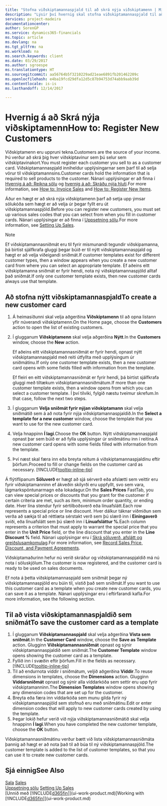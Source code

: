 ```yaml
---
title: "Stofna viðskiptamannaspjald til að skrá nýja viðskiptamenn | Microsoft Docs"
description: "Lýsir því hvernig skal stofna viðskiptamannaspjald til að skrá upplýsingar um alla nýja viðskiptamenn eða biðlara sem selt er til."
services: project-madeira
documentationcenter: 
author: SorenGP
ms.service: dynamics365-financials
ms.topic: article
ms.devlang: na
ms.tgt_pltfrm: na
ms.workload: na
ms.search.keywords: client
ms.date: 03/29/2017
ms.author: sgroespe
ms.translationtype: HT
ms.sourcegitcommit: aa56764b5f3210229ad21eae6891fb201462209c
ms.openlocfilehash: e4ba19fcd29dfa12d5c87b94753d74abb9aab39d
ms.contentlocale: is-is
ms.lasthandoff: 12/14/2017

---
```

# <a name="how-to-register-new-customers"></a><span data-ttu-id="b25f7-103">Hvernig á að Skrá nýja viðskiptamenn</span><span class="sxs-lookup"><span data-stu-id="b25f7-103">How to: Register New Customers</span></span>
<span data-ttu-id="b25f7-104">Viðskiptamenn eru uppruni tekna.</span><span class="sxs-lookup"><span data-stu-id="b25f7-104">Customers are the source of your income.</span></span> <span data-ttu-id="b25f7-105">Þú verður að skrá þig hver viðskiptavinur sem þú selur sem viðskiptavinakort.</span><span class="sxs-lookup"><span data-stu-id="b25f7-105">You must register each customer you sell to as a customer card.</span></span> <span data-ttu-id="b25f7-106">Viðskiptamannaspjald inniheldur upplýsingarnar sem þarf til að selja vörur til viðskiptamannsins.</span><span class="sxs-lookup"><span data-stu-id="b25f7-106">Customer cards hold the information that is required to sell products to the customer.</span></span> <span data-ttu-id="b25f7-107">Nánari upplýsingar er að finna í [Hvernig á að: Reikna sölu](sales-how-invoice-sales.md) og [hvernig á að: Skráðu nýja hluti](inventory-how-register-new-items.md).</span><span class="sxs-lookup"><span data-stu-id="b25f7-107">For more information, see [How to: Invoice Sales](sales-how-invoice-sales.md) and [How to: Register New Items](inventory-how-register-new-items.md).</span></span>  

<span data-ttu-id="b25f7-108">Áður en hægt er að skrá nýja viðskiptamenn þarf að setja upp ýmsar sölukóða sem hægt er að velja úr þegar fyllt eru út viðskiptamannaspjöld.</span><span class="sxs-lookup"><span data-stu-id="b25f7-108">Before you can register new customers, you must set up various sales codes that you can select from when you fill in customer cards.</span></span> <span data-ttu-id="b25f7-109">Nánari upplýsingar er að finna í [Uppsetning sölu](sales-setup-sales.md).</span><span class="sxs-lookup"><span data-stu-id="b25f7-109">For more information, see [Setting Up Sales](sales-setup-sales.md).</span></span>

> [!NOTE]  
>   <span data-ttu-id="b25f7-110">Ef viðskiptamannasniðmát eru til fyrir mismunandi tegundir viðskipamanna, þá birtist sjálfkrafa gluggi þegar búið er til nýtt viðskiptamannaspjald og hægt er að velja viðeigandi sniðmát.</span><span class="sxs-lookup"><span data-stu-id="b25f7-110">If customer templates exist for different customer types, then a window appears when you create a new customer card from where you can select an appropriate template.</span></span> <span data-ttu-id="b25f7-111">Ef aðeins eitt viðskiptamanna sniðmát er fyrir hendi, nota ný viðskiptamannaspjöld alltaf það sniðmát.</span><span class="sxs-lookup"><span data-stu-id="b25f7-111">If only one customer template exists, then new customer cards always use that template.</span></span>

## <a name="to-create-a-new-customer-card"></a><span data-ttu-id="b25f7-112">Að stofna nýtt viðskiptamannaspjald</span><span class="sxs-lookup"><span data-stu-id="b25f7-112">To create a new customer card</span></span>
1. <span data-ttu-id="b25f7-113">Á heimasíðunni skal velja aðgerðina **Viðskiptamenn** til að opna listann yfir núverandi viðskiptamenn.</span><span class="sxs-lookup"><span data-stu-id="b25f7-113">On the Home page, choose the **Customers** action to open the list of existing customers.</span></span>  
2. <span data-ttu-id="b25f7-114">Í glugganum **Viðskiptamenn** skal velja aðgerðina **Nýtt**.</span><span class="sxs-lookup"><span data-stu-id="b25f7-114">In the **Customers** window, choose the **New** action.</span></span>

    <span data-ttu-id="b25f7-115">Ef aðeins eitt viðskiptamannasniðmát er fyrir hendi, opnast nýtt viðskiptamannaspjald með reiti útfyllta með upplýsingum úr sniðmátinu.</span><span class="sxs-lookup"><span data-stu-id="b25f7-115">If only one customer template exists, then a new customer card opens with some fields filled with information from the template.</span></span>

    <span data-ttu-id="b25f7-116">Ef fleiri en eitt viðskiptamannasniðmát er fyrir hendi, þá birtist sjálfkrafa gluggi með tiltækum viðskiptamannasniðmátum.</span><span class="sxs-lookup"><span data-stu-id="b25f7-116">If more than one customer template exists, then a window opens from which you can select a customer template.</span></span> <span data-ttu-id="b25f7-117">Í því tilviki, fylgið næstu tveimur skrefum.</span><span class="sxs-lookup"><span data-stu-id="b25f7-117">In that case, follow the next two steps.</span></span>
3. <span data-ttu-id="b25f7-118">Í glugganum **Velja sniðmát fyrir nýjan viðskiptamann** skal velja sniðmátið sem á að nota fyrir nýja viðskiptamannaspjaldið.</span><span class="sxs-lookup"><span data-stu-id="b25f7-118">In the **Select a template for a new customer** window, choose the template that you want to use for the new customer card.</span></span>
4. <span data-ttu-id="b25f7-119">Velja hnappinn **Í lagi**.</span><span class="sxs-lookup"><span data-stu-id="b25f7-119">Choose the **OK** button.</span></span> <span data-ttu-id="b25f7-120">Nýtt viðskiptamannaspjald opnast þar sem búið er að fylla upplýsingar úr sniðmátinu inn í reitina.</span><span class="sxs-lookup"><span data-stu-id="b25f7-120">A new customer card opens with some fields filled with information from the template.</span></span>  
5. <span data-ttu-id="b25f7-121">Því næst skal færa inn eða breyta reitum á viðskiptamannaspjaldinu eftir þörfum.</span><span class="sxs-lookup"><span data-stu-id="b25f7-121">Proceed to fill or change fields on the customer card as necessary.</span></span> [!INCLUDE[tooltip-inline-tip](includes/tooltip-inline-tip_md.md)]

<span data-ttu-id="b25f7-122">Á flýtiflipanum **Söluverð** er hægt að sjá sérverð eða afslætti sem veittir eru fyrir viðskiptamanninn ef ákveðin skilyrði eru uppfyllt, svo sem vara, lágmarkspöntunarmagn eða lokadagur.</span><span class="sxs-lookup"><span data-stu-id="b25f7-122">On the **Sales Prices** FastTab, you can view special prices or discounts that you grant for the customer if certain criteria are met, such as item, minimum order quantity, or ending date.</span></span> <span data-ttu-id="b25f7-123">Hver lína stendur fyrir sértilboðsverð eða línuafslátt.</span><span class="sxs-lookup"><span data-stu-id="b25f7-123">Each row represents a special price or line discount.</span></span> <span data-ttu-id="b25f7-124">Hver dálkur táknar viðmiðun sem verða að sækja til að réttlæta sérstakt verð sem þú slærð inn í **Einingaverð** sviði, eða línuafslátt sem þú slærð inn í **Línuafsláttur %**.</span><span class="sxs-lookup"><span data-stu-id="b25f7-124">Each column represents a criterion that must apply to warrant the special price that you enter in the **Unit Price** field, or the line discount that you enter in the **Line Discount %** field.</span></span> <span data-ttu-id="b25f7-125">Nánari upplýsingar eru í [Skrá söluverð, afslátt og greiðslusamkomulag](sales-how-record-sales-price-discount-payment-agreements.md).</span><span class="sxs-lookup"><span data-stu-id="b25f7-125">For more information, see [Record Sales Price, Discount, and Payment Agreements](sales-how-record-sales-price-discount-payment-agreements.md).</span></span>

<span data-ttu-id="b25f7-126">Viðskiptamaðurinn hefur nú verið skráður og viðskiptamannaspjaldið má nú nota í söluskjölum.</span><span class="sxs-lookup"><span data-stu-id="b25f7-126">The customer is now registered, and the customer card is ready to be used on sales documents.</span></span>

<span data-ttu-id="b25f7-127">Ef nota á þetta viðskiptamannaspjald sem sniðmát þegar ný viðskiptamannaspjöld eru búin til, vistið það sem sniðmát.</span><span class="sxs-lookup"><span data-stu-id="b25f7-127">If you want to use this customer card as a template when you create new customer cards, you can save it as a template.</span></span> <span data-ttu-id="b25f7-128">Nánari upplýsingar eru í eftirfarandi kafla.</span><span class="sxs-lookup"><span data-stu-id="b25f7-128">For more information, see the following section.</span></span>

## <a name="to-save-the-customer-card-as-a-template"></a><span data-ttu-id="b25f7-129">Til að vista viðskiptamannaspjaldið sem sniðmát</span><span class="sxs-lookup"><span data-stu-id="b25f7-129">To save the customer card as a template</span></span>
1. <span data-ttu-id="b25f7-130">Í glugganum **Viðskiptamannaspjald** skal velja aðgerðina **Vista sem sniðmát**.</span><span class="sxs-lookup"><span data-stu-id="b25f7-130">In the **Customer Card** window, choose the **Save as Template** action.</span></span> <span data-ttu-id="b25f7-131">Glugginn **Viðskiptamannasniðmát** opnast og sýnir viðskiptamannaspjaldið sem sniðmát.</span><span class="sxs-lookup"><span data-stu-id="b25f7-131">The **Customer Template** window opens showing the customer card as a template.</span></span>
2. <span data-ttu-id="b25f7-132">Fyllið inn í svæðin eftir þörfum.</span><span class="sxs-lookup"><span data-stu-id="b25f7-132">Fill in the fields as necessary.</span></span> [!INCLUDE[tooltip-inline-tip](includes/tooltip-inline-tip_md.md)]
3. <span data-ttu-id="b25f7-133">Til að endurnota víddir í sniðmátum, veljið aðgerðina **Víddir**.</span><span class="sxs-lookup"><span data-stu-id="b25f7-133">To reuse dimensions in templates, choose the **Dimensions** action.</span></span> <span data-ttu-id="b25f7-134">Glugginn **Víddarsniðmát** opnast og sýnir alla víddarkóða sem settir eru upp fyrir viðskiptamanninn.</span><span class="sxs-lookup"><span data-stu-id="b25f7-134">The **Dimension Templates** window opens showing any dimension codes that are set up for the customer.</span></span>
4. <span data-ttu-id="b25f7-135">Breyta eða færa inn víddarkóða sem munu gilda fyrir ný viðskiptamannaspjöld sem stofnuð eru með sniðmátinu.</span><span class="sxs-lookup"><span data-stu-id="b25f7-135">Edit or enter dimension codes that will apply to new customer cards created by using the template.</span></span>  
5. <span data-ttu-id="b25f7-136">Þegar lokið hefur verið við nýja viðskiptamannasniðmátið skal velja hnappinn **Í lagi**.</span><span class="sxs-lookup"><span data-stu-id="b25f7-136">When you have completed the new customer template, choose the **OK** button.</span></span>

<span data-ttu-id="b25f7-137">Viðskiptamannasniðmátinu verður bætt við lista viðskiptamannasniðmáta þannig að hægt er að nota það til að búa til ný viðskiptamannaspjöld.</span><span class="sxs-lookup"><span data-stu-id="b25f7-137">The customer template is added to the list of customer templates, so that you can use it to create new customer cards.</span></span>

## <a name="see-also"></a><span data-ttu-id="b25f7-138">Sjá einnig</span><span class="sxs-lookup"><span data-stu-id="b25f7-138">See Also</span></span>
<span data-ttu-id="b25f7-139">[Sala](sales-manage-sales.md)  </span><span class="sxs-lookup"><span data-stu-id="b25f7-139">[Sales](sales-manage-sales.md)  </span></span>  
<span data-ttu-id="b25f7-140">[Uppsetning sölu](sales-setup-sales.md)  </span><span class="sxs-lookup"><span data-stu-id="b25f7-140">[Setting Up Sales](sales-setup-sales.md)  </span></span>  
<span data-ttu-id="b25f7-141">[Unnið með [!INCLUDE[d365fin](includes/d365fin_md.md)]](ui-work-product.md)</span><span class="sxs-lookup"><span data-stu-id="b25f7-141">[Working with [!INCLUDE[d365fin](includes/d365fin_md.md)]](ui-work-product.md)</span></span>

